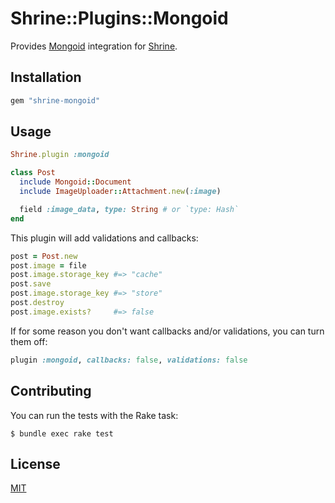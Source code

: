 # Shrine::Plugins::Mongoid

Provides [Mongoid] integration for [Shrine].

## Installation

```ruby
gem "shrine-mongoid"
```

## Usage

```rb
Shrine.plugin :mongoid
```
```rb
class Post
  include Mongoid::Document
  include ImageUploader::Attachment.new(:image)

  field :image_data, type: String # or `type: Hash`
end
```

This plugin will add validations and callbacks:

```rb
post = Post.new
post.image = file
post.image.storage_key #=> "cache"
post.save
post.image.storage_key #=> "store"
post.destroy
post.image.exists?     #=> false
```

If for some reason you don't want callbacks and/or validations, you can turn
them off:

```rb
plugin :mongoid, callbacks: false, validations: false
```

## Contributing

You can run the tests with the Rake task:

```
$ bundle exec rake test
```

## License

[MIT](LICENSE.txt)

[Mongoid]: https://github.com/mongodb/mongoid
[Shrine]: https://github.com/shrinerb/shrine
